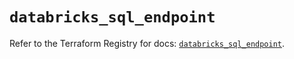 # `databricks_sql_endpoint`

Refer to the Terraform Registry for docs: [`databricks_sql_endpoint`](https://registry.terraform.io/providers/databricks/databricks/1.67.0/docs/resources/sql_endpoint).
